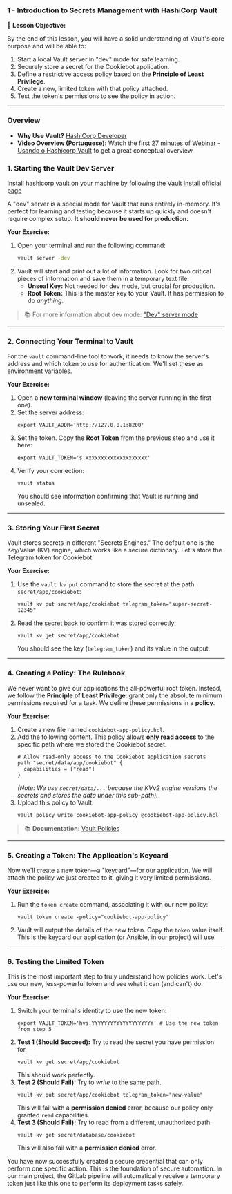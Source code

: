 ### 1 - Introduction to Secrets Management with HashiCorp Vault

**🎯 Lesson Objective:**

By the end of this lesson, you will have a solid understanding of Vault's core purpose and will be able to:

1.  Start a local Vault server in "dev" mode for safe learning.
2.  Securely store a secret for the Cookiebot application.
3.  Define a restrictive access policy based on the **Principle of Least Privilege**.
4.  Create a new, limited token with that policy attached.
5.  Test the token's permissions to see the policy in action.

-----

### Overview

* **Why Use Vault?** [HashiCorp Developer](https://developer.hashicorp.com/vault/tutorials/get-started/why-use-vault)
* **Video Overview (Portuguese):** Watch the first 27 minutes of [Webinar - Usando o Hashicorp Vault](https://www.youtube.com/watch?v=eD3kN6tR2rc) to get a great conceptual overview.

### **1. Starting the Vault Dev Server**

Install hashicorp vault on your machine by following the [Vault Install official page](https://developer.hashicorp.com/vault/install)

A "dev" server is a special mode for Vault that runs entirely in-memory. 
It's perfect for learning and testing because it starts up quickly and doesn't require complex setup. 
**It should never be used for production.**

**Your Exercise:**
1.  Open your terminal and run the following command:
    ```bash
    vault server -dev
    ```
2.  Vault will start and print out a lot of information. Look for two critical pieces of information and save them in a temporary text file:
    * **Unseal Key:** Not needed for dev mode, but crucial for production.
    * **Root Token:** This is the master key to your Vault. It has permission to do *anything*.

> 📚 For more information about dev mode: ["Dev" server mode](https://developer.hashicorp.com/vault/docs/concepts/dev-server)

-----

### **2. Connecting Your Terminal to Vault**

For the `vault` command-line tool to work, it needs to know the server's address and which token to use for authentication. 
We'll set these as environment variables.

**Your Exercise:**

1.  Open a **new terminal window** (leaving the server running in the first one).
2.  Set the server address:
    ```shell
    export VAULT_ADDR='http://127.0.0.1:8200'
    ```
3.  Set the token. Copy the **Root Token** from the previous step and use it here:
    ```shell
    export VAULT_TOKEN='s.xxxxxxxxxxxxxxxxxxxx'
    ```
4.  Verify your connection:
    ```shell
    vault status
    ```
    You should see information confirming that Vault is running and unsealed.

-----

### **3. Storing Your First Secret**

Vault stores secrets in different "Secrets Engines." 
The default one is the Key/Value (KV) engine, which works like a secure dictionary. 
Let's store the Telegram token for Cookiebot.

**Your Exercise:**

1.  Use the `vault kv put` command to store the secret at the path `secret/app/cookiebot`:
    ```shell
    vault kv put secret/app/cookiebot telegram_token="super-secret-12345"
    ```
2.  Read the secret back to confirm it was stored correctly:
    ```shell
    vault kv get secret/app/cookiebot
    ```
    You should see the key (`telegram_token`) and its value in the output.

-----

### **4. Creating a Policy: The Rulebook**

We never want to give our applications the all-powerful root token. 
Instead, we follow the **Principle of Least Privilege**: grant only the absolute minimum permissions required for a task. 
We define these permissions in a **policy**.

**Your Exercise:**

1.  Create a new file named `cookiebot-app-policy.hcl`.
2.  Add the following content. This policy allows **only read access** to the specific path where we stored the Cookiebot secret.
    ```hcl
    # Allow read-only access to the Cookiebot application secrets
    path "secret/data/app/cookiebot" {
      capabilities = ["read"]
    }
    ```
    *(Note: We use `secret/data/...` because the KVv2 engine versions the secrets and stores the data under this sub-path).*
3.  Upload this policy to Vault:
    ```shell
    vault policy write cookiebot-app-policy @cookiebot-app-policy.hcl
    ```

> 📚 **Documentation:** [Vault Policies](https://www.google.com/search?q=https://developer.hashicorp.com/vault/concepts/policies)

-----

### **5. Creating a Token: The Application's Keycard**

Now we'll create a new token—a "keycard"—for our application. 
We will attach the policy we just created to it, giving it very limited permissions.

**Your Exercise:**

1.  Run the `token create` command, associating it with our new policy:
    ```shell
    vault token create -policy="cookiebot-app-policy"
    ```
2.  Vault will output the details of the new token. Copy the `token` value itself. 
This is the keycard our application (or Ansible, in our project) will use.

-----

### **6. Testing the Limited Token**

This is the most important step to truly understand how policies work. 
Let's use our new, less-powerful token and see what it can (and can't) do.

**Your Exercise:**

1.  Switch your terminal's identity to use the new token:
    ```shell
    export VAULT_TOKEN='hvs.YYYYYYYYYYYYYYYYYYYY' # Use the new token from step 5
    ```
2.  **Test 1 (Should Succeed):** Try to read the secret you have permission for.
    ```shell
    vault kv get secret/app/cookiebot
    ```
    This should work perfectly.
3.  **Test 2 (Should Fail):** Try to *write* to the same path.
    ```shell
    vault kv put secret/app/cookiebot telegram_token="new-value"
    ```
    This will fail with a **permission denied** error, because our policy only granted `read` capabilities.
4.  **Test 3 (Should Fail):** Try to read from a different, unauthorized path.
    ```shell
    vault kv get secret/database/cookiebot
    ```
    This will also fail with a **permission denied** error.

You have now successfully created a secure credential that can only perform one specific action. 
This is the foundation of secure automation. 
In our main project, the GitLab pipeline will automatically receive a temporary token just like this one to perform its deployment tasks safely.